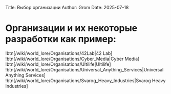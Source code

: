 Title: Выбор организации
Author: Grom
Date: 2025-07-18

# Организации и их некоторые разработки как пример:

!btn[/wiki/world_lore/Organisations/42Lab|42 Lab]
!btn[/wiki/world_lore/Organisations/Cyber_Media|Cyber Media]
!btn[/wiki/world_lore/Organisations/Ultilife|Ultilife]
!btn[/wiki/world_lore/Organisations/Universal_Anything_Services|Universal Anything Services]
!btn[/wiki/world_lore/Organisations/Svarog_Heavy_Industries|Svarog Heavy Industries]